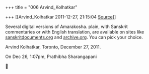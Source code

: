 +++
title = "006 Arvind_Kolhatkar"

+++
[[Arvind_Kolhatkar	2011-12-27, 21:15:04 [Source](https://groups.google.com/g/samskrita/c/LK1DSKjM9Zs)]]



Several digital versions of Amarakosha. plain, with Sanskrit  
commentaries or with English translation, are available on sites like  
[sanskritdocuments.org](http://sanskritdocuments.org) and [archive.org](http://archive.org). You can pick your choice.  
  
Arvind Kolhatkar, Toronto, December 27, 2011.  
  
On Dec 26, 1:07pm, Prathibha Sharangapani  



